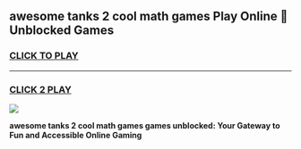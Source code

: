
## awesome tanks 2 cool math games Play Online 👋 Unblocked Games
<h3>
<a href="https://news.freeplayer.one?title=awesome_tanks_2_cool_math_games&ref=17CMG">CLICK TO PLAY</a></h3>
<hr>

<h3>
<a href="https://news.freeplayer.one?title=awesome_tanks_2_cool_math_games&ref=17CMG">CLICK 2 PLAY</a>
  
</h3>

<a href="https://news.freeplayer.one?title=awesome_tanks_2_cool_math_games&ref=17CMG/"><img src="https://clearcache.store/games.png"></a>


**awesome tanks 2 cool math games games unblocked: Your Gateway to Fun and Accessible Online Gaming**
